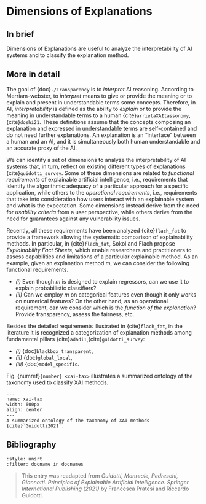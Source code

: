 # Dimensions of Explanations

## In brief
Dimensions of Explanations are useful to analyze the interpretability of AI systems and to classify the explanation method. 

## More in detail

The goal of {doc}`./Transparency` is to *interpret* AI reasoning. According to Merriam-webster, to *interpret* means to give or provide the meaning or to explain and present in understandable terms some concepts.
Therefore, in AI, *interpretability* is defined as the ability to *explain* or to provide the meaning in understandable terms to a human {cite}`arrietaXAItassonomy`,{cite}`doshi21`. These definitions assume that the concepts composing an explanation and expressed in understandable terms are self-contained and do not need further explanations. An explanation is an “interface” between a human and an AI, and it is simultaneously both human understandable and an accurate proxy of the AI.

We can identify a set of dimensions to analyze the interpretability of AI systems that, in turn, reflect on existing different types of explanations {cite}`guidotti_survey`. 
Some of these dimensions are related to *functional requirements* of explainable artificial intelligence, i.e., requirements that identify the algorithmic adequacy of a particular approach for a specific application, while others to the *operational requirements*, i.e., requirements that take into consideration how users interact with an explainable system and what is the expectation. 
Some dimensions instead derive from the need for *usability criteria* from a user perspective, while others derive from the need for guarantees against any vulnerability issues. 

Recently, all these requirements have been analyzed {cite}`flach_fat` to provide a framework allowing the systematic comparison of explainability methods. In particular, in {cite}`flach_fat`, Sokol and Flach propose *Explainability Fact Sheets*, which enable researchers and practitioners to assess capabilities and limitations of a particular explainable method. 
As an example, given an explanation method *m*, we can consider the following functional requirements. 
- *(i)* Even though *m* is designed to explain regressors, can we use it to explain probabilistic classifiers?
- *(ii)* Can we employ *m* on categorical features even though it only works on numerical features? On the other hand, as an operational requirement, can we consider which is the *function of the explanation*? Provide transparency, assess the fairness, etc.

Besides the detailed requirements illustrated in {cite}`flach_fat`, in the literature it is recognized a categorization of explanation methods among fundamental pillars {cite}`adadi1`,{cite}`guidotti_survey`: 
* *(i)* {doc}`blackbox_transparent`, 
* *(ii)* {doc}`global_local`, 
* *(iii)* {doc}`model_specific`. <!---In the following we present details of these distinctions and other important features characterizing XAI methods.--> 

Fig. {numref}`{number} <xai-tax>` illustrates a summarized ontology of the taxonomy used to classify XAI methods.

```{figure} ./xai_taxonomy.png
---
name: xai-tax
width: 600px
align: center
---
A summarized ontology of the taxonomy of XAI methods {cite}`Guidotti2021`.
```

## Bibliography

```{bibliography}
:style: unsrt
:filter: docname in docnames
```

> This entry was readapted from *Guidotti, Monreale, Pedreschi, Giannotti. Principles of Explainable Artificial Intelligence. Springer International Publishing (2021)* by Francesca Pratesi and Riccardo Guidotti.
